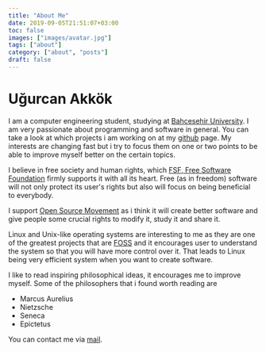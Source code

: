 ```yaml
---
title: "About Me"
date: 2019-09-05T21:51:07+03:00
toc: false
images: ["images/avatar.jpg"]
tags: ["about"]
category: ["about", "posts"] 
draft: false
---
```


# Uğurcan Akkök

I am a computer engineering student, studying at [Bahcesehir University](https://bau.edu.tr). I am very passionate about 
programming and software in general. You can take a look at which projects i am working on at my 
[github](https://github.com/ugurcanakkok) page. My interests are changing fast but i try to focus them on one or two
points to be able to improve myself better on the certain topics.

I believe in free society and human rights, which [FSF, Free Software Foundation](https://fsf.org) firmly supports it 
with all its heart. Free (as in freedom) software will not only protect its user's rights but also will focus on being
beneficial to everybody.

I support [Open Source Movement](https://en.wikipedia.org/wiki/Open-source_movement) as i think it will create better
software and give people some crucial rights to modify it, study it and share it.

Linux and Unix-like operating systems are interesting to me as they are one of the greatest projects that are 
[FOSS](https://en.wikipedia.org/wiki/Free_and_open-source_software) and it encourages user to understand the system so
that you will have more control over it. That leads to Linux being very efficient system when you want to create software.

I like to read inspiring philosophical ideas, it encourages me to improve myself. Some of the philosophers that i found
worth reading are  

* Marcus Aurelius
* Nietzsche
* Seneca
* Epictetus

You can contact me via [mail](mailto:akkokugurcan@gmail.com).
